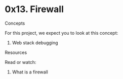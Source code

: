 # 0x13. Firewall


Concepts

For this project, we expect you to look at this concept:

1. Web stack debugging

Resources

Read or watch:

1. What is a firewall

